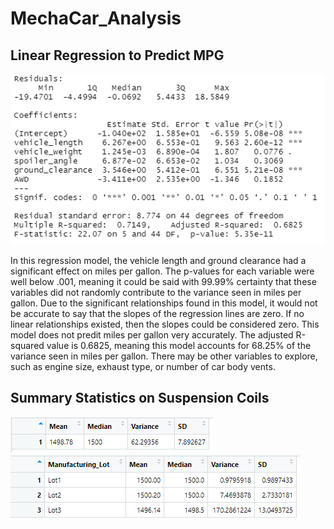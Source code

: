 # MechaCar_Analysis

## Linear Regression to Predict MPG

![LGRES](https://github.com/Mots94/MechaCar_Analysis/blob/main/Images/LinearRegress.PNG)

In this regression model, the vehicle length and ground clearance had a significant effect on miles per gallon.  The p-values for each variable were well below .001, meaning it could be said with 99.99% certainty that these variables did not randomly contribute to the variance seen in miles per gallon.  Due to the significant relationships found in this model, it would not be accurate to say that the slopes of the regression lines are zero.  If no linear relationships existed, then the slopes could be considered zero.  This model does not predit miles per gallon very accurately.  The adjusted R-squared value is 0.6825, meaning this model accounts for 68.25% of the variance seen in miles per gallon.  There may be other variables to explore, such as engine size, exhaust type, or number of car body vents.  

## Summary Statistics on Suspension Coils

![PSI_SUM](https://github.com/Mots94/MechaCar_Analysis/blob/main/Images/Total_PSI_Summary.PNG) 
![PSI_SUM_LOTS](https://github.com/Mots94/MechaCar_Analysis/blob/main/Images/PSI_Lot_Summary.PNG)


